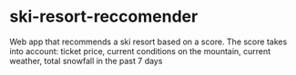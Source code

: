 # ski-resort-reccomender
Web app that recommends a ski resort based on a score. The score takes into account: ticket price, current conditions on the mountain, current weather, total snowfall in the past 7 days
